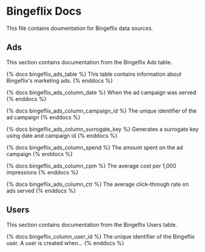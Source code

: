 # Bingeflix Docs
This file contains doumentation for Bingeflix data sources.

## Ads
This section contains documentation from the Bingeflix Ads table.

{% docs bingeflix_ads_table %}
This table contains information about Bingeflix's marketing ads.
{% enddocs %}

{% docs bingeflix_ads_column_date %}
When the ad campaign was served
{% enddocs %}

{% docs bingeflix_ads_column_campaign_id %}
The unique identifier of the ad campaign
{% enddocs %}

{% docs bingeflix_ads_column_surrogate_key %}
Generates a surrogate key using date and campaign id
{% enddocs %}

{% docs bingeflix_ads_column_spend %}
The amount spent on the ad campaign
{% enddocs %}

{% docs bingeflix_ads_column_cpm %}
The average cost per 1,000 impressions
{% enddocs %}

{% docs bingeflix_ads_column_ctr %}
The average click-through rate on ads served
{% enddocs %}


## Users
This section contains documentation from the Bingeflix Users table.

{% docs bingeflix_column_user_id %}
The unique identifier of the Bingeflix user. A user is created when...
{% enddocs %}
